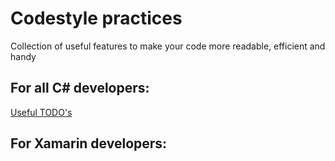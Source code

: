 # Codestyle practices
Collection of useful features to make your code more readable, efficient and handy

## For all C# developers:
  [Useful TODO's](https://github.com/aliyailina/xamarin-codestyle-practices/blob/master/UsefulTODOs.md)
  
## For Xamarin developers:

